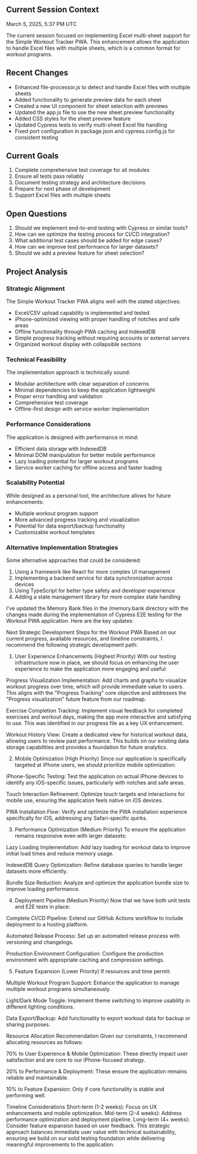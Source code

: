 ## Current Session Context
March 5, 2025, 5:37 PM UTC

The current session focused on implementing Excel multi-sheet support for the Simple Workout Tracker PWA. This enhancement allows the application to handle Excel files with multiple sheets, which is a common format for workout programs.

## Recent Changes
- Enhanced file-processor.js to detect and handle Excel files with multiple sheets
- Added functionality to generate preview data for each sheet
- Created a new UI component for sheet selection with previews
- Updated the app.js file to use the new sheet preview functionality
- Added CSS styles for the sheet preview feature
- Updated Cypress tests to verify multi-sheet Excel file handling
- Fixed port configuration in package.json and cypress.config.js for consistent testing

## Current Goals
1. Complete comprehensive test coverage for all modules
2. Ensure all tests pass reliably
3. Document testing strategy and architecture decisions
4. Prepare for next phase of development
5. Support Excel files with multiple sheets

## Open Questions
1. Should we implement end-to-end testing with Cypress or similar tools?
2. How can we optimize the testing process for CI/CD integration?
3. What additional test cases should be added for edge cases?
4. How can we improve test performance for larger datasets?
5. Should we add a preview feature for sheet selection?

## Project Analysis

### Strategic Alignment
The Simple Workout Tracker PWA aligns well with the stated objectives:
- Excel/CSV upload capability is implemented and tested
- iPhone-optimized viewing with proper handling of notches and safe areas
- Offline functionality through PWA caching and IndexedDB
- Simple progress tracking without requiring accounts or external servers
- Organized workout display with collapsible sections

### Technical Feasibility
The implementation approach is technically sound:
- Modular architecture with clear separation of concerns
- Minimal dependencies to keep the application lightweight
- Proper error handling and validation
- Comprehensive test coverage
- Offline-first design with service worker implementation

### Performance Considerations
The application is designed with performance in mind:
- Efficient data storage with IndexedDB
- Minimal DOM manipulation for better mobile performance
- Lazy loading potential for larger workout programs
- Service worker caching for offline access and faster loading

### Scalability Potential
While designed as a personal tool, the architecture allows for future enhancements:
- Multiple workout program support
- More advanced progress tracking and visualization
- Potential for data export/backup functionality
- Customizable workout templates

### Alternative Implementation Strategies
Some alternative approaches that could be considered:
1. Using a framework like React for more complex UI management
2. Implementing a backend service for data synchronization across devices
3. Using TypeScript for better type safety and developer experience
4. Adding a state management library for more complex state handling


I've updated the Memory Bank files in the /memory.bank directory with the changes made during the implementation of Cypress E2E testing for the Workout PWA application. Here are the key updates:

Next Strategic Development Steps for the Workout PWA
Based on our current progress, available resources, and timeline constraints, I recommend the following strategic development path:

1. User Experience Enhancements (Highest Priority)
With our testing infrastructure now in place, we should focus on enhancing the user experience to make the application more engaging and useful:

Progress Visualization Implementation: Add charts and graphs to visualize workout progress over time, which will provide immediate value to users. This aligns with the "Progress Tracking" core objective and addresses the "Progress visualization" future feature from our roadmap.

Exercise Completion Tracking: Implement visual feedback for completed exercises and workout days, making the app more interactive and satisfying to use. This was identified in our progress file as a key UX enhancement.

Workout History View: Create a dedicated view for historical workout data, allowing users to review past performance. This builds on our existing data storage capabilities and provides a foundation for future analytics.

2. Mobile Optimization (High Priority)
Since our application is specifically targeted at iPhone users, we should prioritize mobile optimization:

iPhone-Specific Testing: Test the application on actual iPhone devices to identify any iOS-specific issues, particularly with notches and safe areas.

Touch Interaction Refinement: Optimize touch targets and interactions for mobile use, ensuring the application feels native on iOS devices.

PWA Installation Flow: Verify and optimize the PWA installation experience specifically for iOS, addressing any Safari-specific quirks.

3. Performance Optimization (Medium Priority)
To ensure the application remains responsive even with larger datasets:

Lazy Loading Implementation: Add lazy loading for workout data to improve initial load times and reduce memory usage.

IndexedDB Query Optimization: Refine database queries to handle larger datasets more efficiently.

Bundle Size Reduction: Analyze and optimize the application bundle size to improve loading performance.

4. Deployment Pipeline (Medium Priority)
Now that we have both unit tests and E2E tests in place:

Complete CI/CD Pipeline: Extend our GitHub Actions workflow to include deployment to a hosting platform.

Automated Release Process: Set up an automated release process with versioning and changelogs.

Production Environment Configuration: Configure the production environment with appropriate caching and compression settings.

5. Feature Expansion (Lower Priority)
If resources and time permit:

Multiple Workout Program Support: Enhance the application to manage multiple workout programs simultaneously.

Light/Dark Mode Toggle: Implement theme switching to improve usability in different lighting conditions.

Data Export/Backup: Add functionality to export workout data for backup or sharing purposes.

Resource Allocation Recommendation
Given our constraints, I recommend allocating resources as follows:

70% to User Experience & Mobile Optimization: These directly impact user satisfaction and are core to our iPhone-focused strategy.

20% to Performance & Deployment: These ensure the application remains reliable and maintainable.

10% to Feature Expansion: Only if core functionality is stable and performing well.

Timeline Considerations
Short-term (1-2 weeks): Focus on UX enhancements and mobile optimization.
Mid-term (2-4 weeks): Address performance optimization and deployment pipeline.
Long-term (4+ weeks): Consider feature expansion based on user feedback.
This strategic approach balances immediate user value with technical sustainability, ensuring we build on our solid testing foundation while delivering meaningful improvements to the application.

